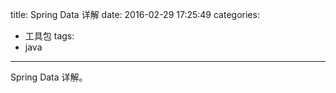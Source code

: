 title: Spring Data 详解
date: 2016-02-29 17:25:49
categories: 
- 工具包
tags: 
- java

---

Spring Data 详解。
<!-- more -->
